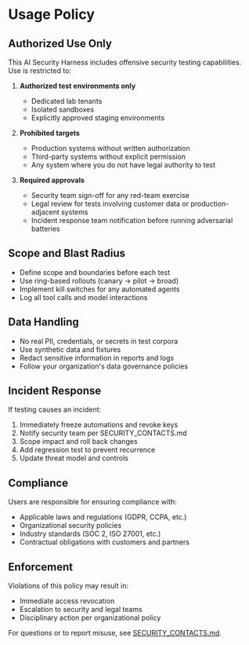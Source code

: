 # Usage Policy

## Authorized Use Only

This AI Security Harness includes offensive security testing capabilities. Use is restricted to:

1. **Authorized test environments only**
   - Dedicated lab tenants
   - Isolated sandboxes
   - Explicitly approved staging environments

2. **Prohibited targets**
   - Production systems without written authorization
   - Third-party systems without explicit permission
   - Any system where you do not have legal authority to test

3. **Required approvals**
   - Security team sign-off for any red-team exercise
   - Legal review for tests involving customer data or production-adjacent systems
   - Incident response team notification before running adversarial batteries

## Scope and Blast Radius

- Define scope and boundaries before each test
- Use ring-based rollouts (canary → pilot → broad)
- Implement kill switches for any automated agents
- Log all tool calls and model interactions

## Data Handling

- No real PII, credentials, or secrets in test corpora
- Use synthetic data and fixtures
- Redact sensitive information in reports and logs
- Follow your organization's data governance policies

## Incident Response

If testing causes an incident:
1. Immediately freeze automations and revoke keys
2. Notify security team per SECURITY_CONTACTS.md
3. Scope impact and roll back changes
4. Add regression test to prevent recurrence
5. Update threat model and controls

## Compliance

Users are responsible for ensuring compliance with:
- Applicable laws and regulations (GDPR, CCPA, etc.)
- Organizational security policies
- Industry standards (SOC 2, ISO 27001, etc.)
- Contractual obligations with customers and partners

## Enforcement

Violations of this policy may result in:
- Immediate access revocation
- Escalation to security and legal teams
- Disciplinary action per organizational policy

For questions or to report misuse, see [SECURITY_CONTACTS.md](../SECURITY_CONTACTS.md).

